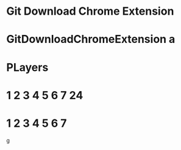 
# Git Download Chrome Extension

# GitDownloadChromeExtension a

# PLayers


# 1 2 3 4 5 6 7 24

# 1 2 3 4 5 6 7 


g


